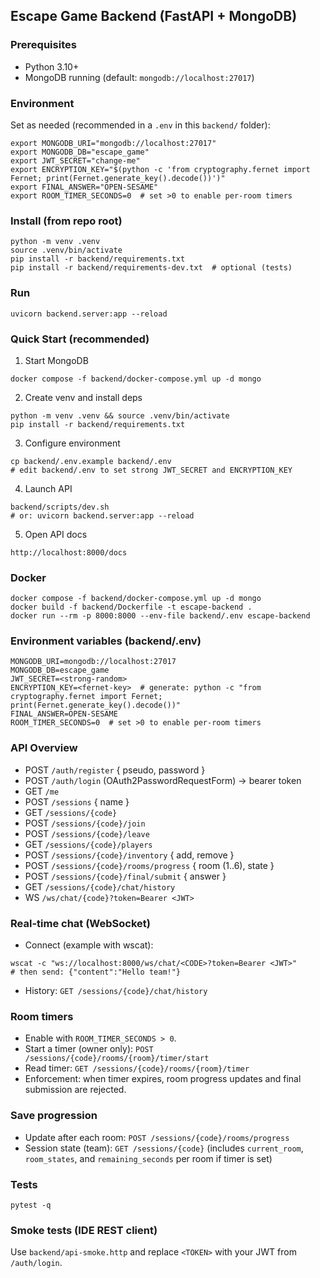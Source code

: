## Escape Game Backend (FastAPI + MongoDB)

### Prerequisites
- Python 3.10+
- MongoDB running (default: `mongodb://localhost:27017`)

### Environment
Set as needed (recommended in a `.env` in this `backend/` folder):
```
export MONGODB_URI="mongodb://localhost:27017"
export MONGODB_DB="escape_game"
export JWT_SECRET="change-me"
export ENCRYPTION_KEY="$(python -c 'from cryptography.fernet import Fernet; print(Fernet.generate_key().decode())')"
export FINAL_ANSWER="OPEN-SESAME"
export ROOM_TIMER_SECONDS=0  # set >0 to enable per-room timers
```

### Install (from repo root)
```
python -m venv .venv
source .venv/bin/activate
pip install -r backend/requirements.txt
pip install -r backend/requirements-dev.txt  # optional (tests)
```

### Run
```
uvicorn backend.server:app --reload
```

### Quick Start (recommended)
1) Start MongoDB
```
docker compose -f backend/docker-compose.yml up -d mongo
```
2) Create venv and install deps
```
python -m venv .venv && source .venv/bin/activate
pip install -r backend/requirements.txt
```
3) Configure environment
```
cp backend/.env.example backend/.env
# edit backend/.env to set strong JWT_SECRET and ENCRYPTION_KEY
```
4) Launch API
```
backend/scripts/dev.sh
# or: uvicorn backend.server:app --reload
```
5) Open API docs
```
http://localhost:8000/docs
```

### Docker
```
docker compose -f backend/docker-compose.yml up -d mongo
docker build -f backend/Dockerfile -t escape-backend .
docker run --rm -p 8000:8000 --env-file backend/.env escape-backend
```

### Environment variables (backend/.env)
```
MONGODB_URI=mongodb://localhost:27017
MONGODB_DB=escape_game
JWT_SECRET=<strong-random>
ENCRYPTION_KEY=<fernet-key>  # generate: python -c "from cryptography.fernet import Fernet; print(Fernet.generate_key().decode())"
FINAL_ANSWER=OPEN-SESAME
ROOM_TIMER_SECONDS=0  # set >0 to enable per-room timers
```

### API Overview
- POST `/auth/register` { pseudo, password }
- POST `/auth/login` (OAuth2PasswordRequestForm) -> bearer token
- GET `/me`
- POST `/sessions` { name }
- GET `/sessions/{code}`
- POST `/sessions/{code}/join`
- POST `/sessions/{code}/leave`
- GET `/sessions/{code}/players`
- POST `/sessions/{code}/inventory` { add, remove }
- POST `/sessions/{code}/rooms/progress` { room (1..6), state }
- POST `/sessions/{code}/final/submit` { answer }
- GET `/sessions/{code}/chat/history`
- WS `/ws/chat/{code}?token=Bearer <JWT>`

### Real-time chat (WebSocket)
- Connect (example with wscat):
```
wscat -c "ws://localhost:8000/ws/chat/<CODE>?token=Bearer <JWT>"
# then send: {"content":"Hello team!"}
```
- History: `GET /sessions/{code}/chat/history`

### Room timers
- Enable with `ROOM_TIMER_SECONDS > 0`.
- Start a timer (owner only): `POST /sessions/{code}/rooms/{room}/timer/start`
- Read timer: `GET /sessions/{code}/rooms/{room}/timer`
- Enforcement: when timer expires, room progress updates and final submission are rejected.

### Save progression
- Update after each room: `POST /sessions/{code}/rooms/progress`
- Session state (team): `GET /sessions/{code}` (includes `current_room`, `room_states`, and `remaining_seconds` per room if timer is set)

### Tests
```
pytest -q
```

### Smoke tests (IDE REST client)
Use `backend/api-smoke.http` and replace `<TOKEN>` with your JWT from `/auth/login`.

